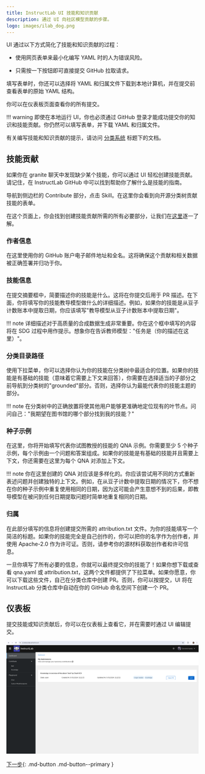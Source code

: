 ```yaml
---
title: InstructLab UI 技能和知识贡献
description: 通过 UI 向社区模型贡献的步骤。
logo: images/ilab_dog.png
---
```


UI 通过以下方式简化了技能和知识贡献的过程：

* 使用网页表单来最小化编写 YAML 时的人为错误风险。

* 只需按一下按钮即可直接提交 GitHub 拉取请求。

填写表单时，你还可以选择将 YAML 和归属文件下载到本地计算机，并在提交前查看表单的原始 YAML 结构。

你可以在仪表板页面查看你的所有提交。

!!! warning
    即使在本地运行 UI，你也必须通过 GitHub 登录才能成功提交你的知识和技能贡献。你仍然可以填写表单，并下载 YAML 和归属文件。

有关编写技能和知识贡献的提示，请访问 [分类系统](/taxonomy/) 标题下的文档。

## 技能贡献

如果你在 granite 聊天中发现缺少某个技能，你可以通过 UI 轻松创建技能贡献。请记住，在 InstructLab GitHub 中可以找到帮助你了解什么是技能的指南。

导航到侧边栏的 Contribute 部分，点击 Skill。在这里你会看到向开源分类树贡献技能的表单。

在这个页面上，你会找到创建技能贡献所需的所有必要部分，让我们在[这里](/taxonomy/skills/skills_guide)逐一了解。

### 作者信息

在这里使用你的 GitHub 账户电子邮件地址和全名。这将确保这个贡献和相关数据被正确签署并归功于你。

### 技能信息

在提交摘要框中，简要描述你的技能是什么。这将在你提交后用于 PR 描述。在下面，你将填写你的技能教导模型做什么的详细描述。例如，如果你的技能是从豆子计数账本中提取日期，你应该填写"教导模型从豆子计数账本中提取日期"。

!!! note 
    详细描述对于高质量的合成数据生成非常重要。你在这个框中填写的内容将在 SDG 过程中用作提示。想象你在告诉教师模型："任务是（你的描述在这里）"。

### 分类目录路径

使用下拉菜单，你可以选择你认为你的技能在分类树中最适合的位置。如果你的技能是有基础的技能（意味着它需要上下文来回答），你需要在选择适当的子部分之前导航到分类树的"grounded"部分。否则，选择你认为最能代表你的技能主题的部分。

!!! note 
    在分类树中的正确放置将使其他用户能够更准确地定位现有的叶节点。问问自己："我期望在图书馆的哪个部分找到我的技能？"

### 种子示例

在这里，你将开始填写代表你试图教授的技能的 QNA 示例。你需要至少 5 个种子示例，每个示例由一个问题和答案组成。如果你的技能是有基础的技能并且需要上下文，你还需要在这里为每个 QNA 对添加上下文。

!!! note 
    你在这里创建的 QNA 对应该是多样化的。你应该尝试用不同的方式重新表述问题并创建独特的上下文。例如，在从豆子计数中提取日期的情况下，你不想在你的种子示例中重复使用相同的日期，因为这可能会产生意想不到的后果，即教导模型在被问到任何日期提取问题时简单地重复相同的日期。

### 归属

在此部分填写的信息将创建提交所需的 attribution.txt 文件。为你的技能填写一个简洁的标题。如果你的技能完全是自己创作的，你可以把你的名字作为创作者，并使用 Apache-2.0 作为许可证。否则，请参考你的源材料获取创作者和许可信息。

一旦你填写了所有必要的信息，你就可以最终提交你的技能了！如果你想下载或查看 qna.yaml 或 attribution.txt，这两个文件都提供了下拉菜单。如果你愿意，你可以下载这些文件，自己在分类仓库中创建 PR。否则，你可以按提交，UI 将在 InstructLab 分类仓库中自动在你的 GitHub 命名空间下创建一个 PR。

## 仪表板

提交技能或知识贡献后，你可以在仪表板上查看它，并在需要时通过 UI 编辑提交。

![带有贡献的 UI 仪表板](../images/user-interface/ui_dashboard_with_submission.png)

[下一步](/user-interface/env_oauth_config/){: .md-button .md-button--primary }

